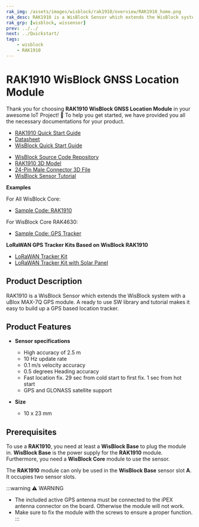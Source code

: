 ```yaml
---
rak_img: /assets/images/wisblock/rak1910/overview/RAK1910_home.png
rak_desc: RAK1910 is a WisBlock Sensor which extends the WisBlock system with a uBlox MAX-7Q GPS module. A ready to use SW library and tutorial makes it easy to build up a GPS based location tracker.
rak_grp: [wisblock, wissensor]
prev: ../../
next: ../Quickstart/
tags:
    - wisblock
    - RAK1910
---
```



# RAK1910 WisBlock GNSS Location Module

Thank you for choosing **RAK1910 WisBlock GNSS Location Module** in your awesome IoT Project! 🎉 To help you get started, we have provided you all the necessary documentations for your product.

* [RAK1910 Quick Start Guide](../Quickstart/)
* [Datasheet](../Datasheet/)
* <a href="../../Quickstart/" target="_blank">WisBlock Quick Start Guide</a>
<!---* [WisBlock Quick Start Guide](../../Quickstart/)-->
* [WisBlock Source Code Repository](https://github.com/RAKWireless/WisBlock/)
* [RAK1910 3D Model](https://downloads.rakwireless.com/3D_File/WisBlock/3D_RAK1910.stp)
* [24-Pin Male Connector 3D File](https://downloads.rakwireless.com/3D_File/Accessory/WisConnector/M24S1003K6M.stp)
* [WisBlock Sensor Tutorial](/Knowledge-Hub/Learn/WisBlock-Sensor-Tutorial/)

**Examples**

For All WisBlock Core:
* [Sample Code: RAK1910](https://github.com/RAKWireless/WisBlock/tree/master/examples/common/sensors/RAK1910_GPS_UBLOX7)

For WisBlock Core RAK4630:
* [Sample Code: GPS Tracker](https://github.com/RAKWireless/WisBlock/tree/master/examples/RAK4630/solutions/GPS_Tracker)

**LoRaWAN GPS Tracker Kits Based on WisBlock RAK1910**

* [LoRaWAN Tracker Kit](https://store.rakwireless.com/collections/kits-bundles/products/wisblock-kit-3-gps-tracker)
* [LoRaWAN Tracker Kit with Solar Panel](https://store.rakwireless.com/collections/kits-bundles/products/wisblock-kit-2-lora-based-gps-tracker-with-solar-panel)


## Product Description

RAK1910 is a WisBlock Sensor which extends the WisBlock system with a uBlox MAX-7Q GPS module. A ready to use SW library and tutorial makes it easy to build up a GPS based location tracker.

## Product Features

* **Sensor specifications**
    * High accuracy of 2.5&nbsp;m
    * 10&nbsp;Hz update rate
    * 0.1&nbsp;m/s velocity accuracy
    * 0.5 degrees Heading accuracy
    * Fast location fix. 29&nbsp;sec from cold start to first fix. 1&nbsp;sec from hot start
    * GPS and GLONASS satellite support 

* **Size**
    * 10 x 23&nbsp;mm

## Prerequisites

To use a **RAK1910**, you need at least a **WisBlock Base** to plug the module in. **WisBlock Base** is the power supply for the **RAK1910** module. Furthermore, you need a **WisBlock Core** module to use the sensor.

The **RAK1910** module can only be used in the **WisBlock Base** sensor slot **A**. It occupies two sensor slots.

:::warning ⚠️ WARNING    
* The included active GPS antenna must be connected to the iPEX antenna connector on the board. Otherwise the module will not work.
* Make sure to fix the module with the screws to ensure a proper function.    
::: 